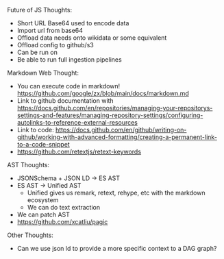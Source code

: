 Future of JS Thoughts:

- Short URL Base64 used to encode data
- Import url from base64
- Offload data needs onto wikidata or some equivalent
- Offload config to github/s3
- Can be run on
- Be able to run full ingestion pipelines

Markdown Web Thought:

- You can execute code in markdown! https://github.com/google/zx/blob/main/docs/markdown.md
- Link to github documentation with https://docs.github.com/en/repositories/managing-your-repositorys-settings-and-features/managing-repository-settings/configuring-autolinks-to-reference-external-resources
- Link to code: https://docs.github.com/en/github/writing-on-github/working-with-advanced-formatting/creating-a-permanent-link-to-a-code-snippet
- https://github.com/retextjs/retext-keywords

AST Thoughts:

- JSONSchema + JSON LD -> ES AST
- ES AST -> Unified AST
  - Unified gives us remark, retext, rehype, etc with the markdown ecosystem
  - We can do text extraction
- We can patch AST
- https://github.com/xcatliu/pagic

Other Thoughts:

- Can we use json ld to provide a more specific context to a DAG graph?
